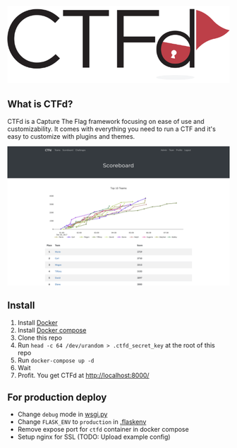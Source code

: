 # ![](https://github.com/CTFd/CTFd/blob/master/CTFd/themes/core/static/img/logo.png?raw=true)

## What is CTFd?

CTFd is a Capture The Flag framework focusing on ease of use and customizability. It comes with everything you need to run a CTF and it's easy to customize with plugins and themes.

![CTFd is a CTF in a can.](https://github.com/CTFd/CTFd/blob/master/CTFd/themes/core/static/img/scoreboard.png?raw=true)

## Install

1. Install [Docker](https://docs.docker.com/install/)
2. Install [Docker compose](https://docs.docker.com/compose/install/)
3. Clone this repo
4. Run `head -c 64 /dev/urandom > .ctfd_secret_key` at the root of this repo
5. Run `docker-compose up -d`
6. Wait
7. Profit. You get CTFd at [http://localhost:8000/](http://localhost:8000/)

## For production deploy

* Change `debug` mode in [wsgi.py](./wsgi.py)
* Change `FLASK_ENV` to `production` in [.flaskenv](./.flaskenv)
* Remove expose port for `ctfd` container in docker compose
* Setup nginx for SSL (TODO: Upload example config)
